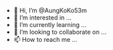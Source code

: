 - 👋 Hi, I’m @AungKoKo53m
- 👀 I’m interested in ...
- 🌱 I’m currently learning ...
- 💞️ I’m looking to collaborate on ...
- 📫 How to reach me ...

<!---
AungKoKo53m/AungKoKo53m is a ✨ special ✨ repository because its `README.md` (this file) appears on your GitHub profile.
You can click the Preview link to take a look at your changes.
--->
